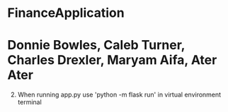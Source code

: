 # FinanceApplication
# Donnie Bowles, Caleb Turner, Charles Drexler, Maryam Aifa, Ater Ater



2) When running app.py use 'python -m flask run' in virtual environment terminal

